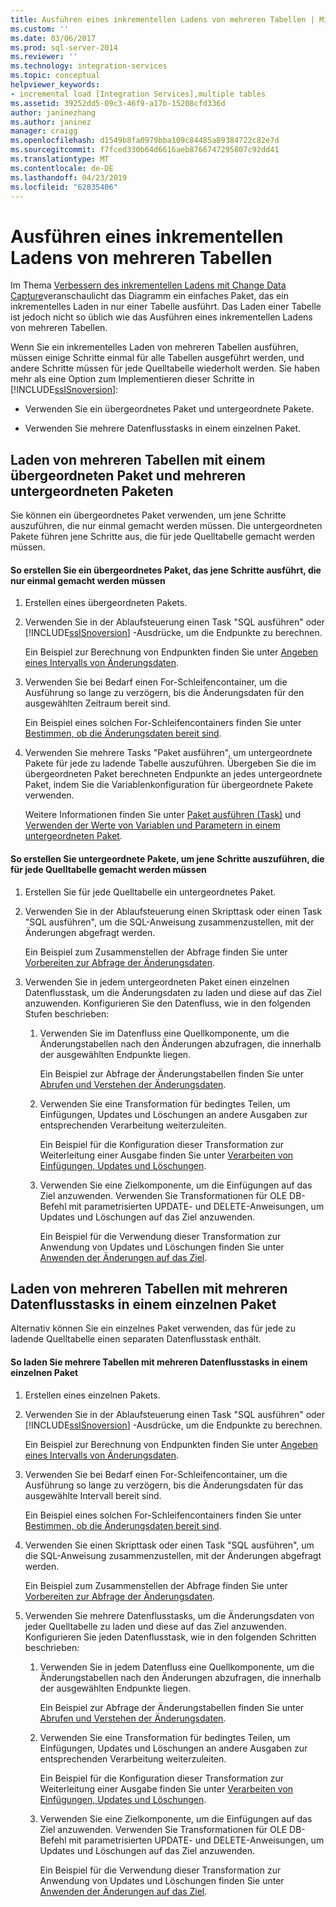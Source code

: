 ```yaml
---
title: Ausführen eines inkrementellen Ladens von mehreren Tabellen | Microsoft-Dokumentation
ms.custom: ''
ms.date: 03/06/2017
ms.prod: sql-server-2014
ms.reviewer: ''
ms.technology: integration-services
ms.topic: conceptual
helpviewer_keywords:
- incremental load [Integration Services],multiple tables
ms.assetid: 39252dd5-09c3-46f9-a17b-15208cfd336d
author: janinezhang
ms.author: janinez
manager: craigg
ms.openlocfilehash: d1549b8fa0979bba109c84485a89384722c82e7d
ms.sourcegitcommit: f7fced330b64d6616aeb8766747295807c92dd41
ms.translationtype: MT
ms.contentlocale: de-DE
ms.lasthandoff: 04/23/2019
ms.locfileid: "62835406"
---
```

# <a name="perform-an-incremental-load-of-multiple-tables"></a>Ausführen eines inkrementellen Ladens von mehreren Tabellen
  Im Thema [Verbessern des inkrementellen Ladens mit Change Data Capture](change-data-capture-ssis.md)veranschaulicht das Diagramm ein einfaches Paket, das ein inkrementelles Laden in nur einer Tabelle ausführt. Das Laden einer Tabelle ist jedoch nicht so üblich wie das Ausführen eines inkrementellen Ladens von mehreren Tabellen.  
  
 Wenn Sie ein inkrementelles Laden von mehreren Tabellen ausführen, müssen einige Schritte einmal für alle Tabellen ausgeführt werden, und andere Schritte müssen für jede Quelltabelle wiederholt werden. Sie haben mehr als eine Option zum Implementieren dieser Schritte in [!INCLUDE[ssISnoversion](../../includes/ssisnoversion-md.md)]:  
  
-   Verwenden Sie ein übergeordnetes Paket und untergeordnete Pakete.  
  
-   Verwenden Sie mehrere Datenflusstasks in einem einzelnen Paket.  
  
## <a name="loading-multiple-tables-by-using-a-parent-package-and-multiple-child-packages"></a>Laden von mehreren Tabellen mit einem übergeordneten Paket und mehreren untergeordneten Paketen  
 Sie können ein übergeordnetes Paket verwenden, um jene Schritte auszuführen, die nur einmal gemacht werden müssen. Die untergeordneten Pakete führen jene Schritte aus, die für jede Quelltabelle gemacht werden müssen.  
  
#### <a name="to-create-a-parent-package-that-performs-those-steps-that-only-have-to-be-done-once"></a>So erstellen Sie ein übergeordnetes Paket, das jene Schritte ausführt, die nur einmal gemacht werden müssen  
  
1.  Erstellen eines übergeordneten Pakets.  
  
2.  Verwenden Sie in der Ablaufsteuerung einen Task "SQL ausführen" oder [!INCLUDE[ssISnoversion](../../includes/ssisnoversion-md.md)] -Ausdrücke, um die Endpunkte zu berechnen.  
  
     Ein Beispiel zur Berechnung von Endpunkten finden Sie unter [Angeben eines Intervalls von Änderungsdaten](specify-an-interval-of-change-data.md).  
  
3.  Verwenden Sie bei Bedarf einen For-Schleifencontainer, um die Ausführung so lange zu verzögern, bis die Änderungsdaten für den ausgewählten Zeitraum bereit sind.  
  
     Ein Beispiel eines solchen For-Schleifencontainers finden Sie unter [Bestimmen, ob die Änderungsdaten bereit sind](determine-whether-the-change-data-is-ready.md).  
  
4.  Verwenden Sie mehrere Tasks "Paket ausführen", um untergeordnete Pakete für jede zu ladende Tabelle auszuführen. Übergeben Sie die im übergeordneten Paket berechneten Endpunkte an jedes untergeordnete Paket, indem Sie die Variablenkonfiguration für übergeordnete Pakete verwenden.  
  
     Weitere Informationen finden Sie unter [Paket ausführen (Task)](../control-flow/execute-package-task.md) und [Verwenden der Werte von Variablen und Parametern in einem untergeordneten Paket](../use-the-values-of-variables-and-parameters-in-a-child-package.md).  
  
#### <a name="to-create-child-packages-to-perform-those-steps-that-have-to-be-done-for-each-source-table"></a>So erstellen Sie untergeordnete Pakete, um jene Schritte auszuführen, die für jede Quelltabelle gemacht werden müssen  
  
1.  Erstellen Sie für jede Quelltabelle ein untergeordnetes Paket.  
  
2.  Verwenden Sie in der Ablaufsteuerung einen Skripttask oder einen Task "SQL ausführen", um die SQL-Anweisung zusammenzustellen, mit der Änderungen abgefragt werden.  
  
     Ein Beispiel zum Zusammenstellen der Abfrage finden Sie unter [Vorbereiten zur Abfrage der Änderungsdaten](prepare-to-query-for-the-change-data.md).  
  
3.  Verwenden Sie in jedem untergeordneten Paket einen einzelnen Datenflusstask, um die Änderungsdaten zu laden und diese auf das Ziel anzuwenden. Konfigurieren Sie den Datenfluss, wie in den folgenden Stufen beschrieben:  
  
    1.  Verwenden Sie im Datenfluss eine Quellkomponente, um die Änderungstabellen nach den Änderungen abzufragen, die innerhalb der ausgewählten Endpunkte liegen.  
  
         Ein Beispiel zur Abfrage der Änderungstabellen finden Sie unter [Abrufen und Verstehen der Änderungsdaten](retrieve-and-understand-the-change-data.md).  
  
    2.  Verwenden Sie eine Transformation für bedingtes Teilen, um Einfügungen, Updates und Löschungen an andere Ausgaben zur entsprechenden Verarbeitung weiterzuleiten.  
  
         Ein Beispiel für die Konfiguration dieser Transformation zur Weiterleitung einer Ausgabe finden Sie unter [Verarbeiten von Einfügungen, Updates und Löschungen](process-inserts-updates-and-deletes.md).  
  
    3.  Verwenden Sie eine Zielkomponente, um die Einfügungen auf das Ziel anzuwenden. Verwenden Sie Transformationen für OLE DB-Befehl mit parametrisierten UPDATE- und DELETE-Anweisungen, um Updates und Löschungen auf das Ziel anzuwenden.  
  
         Ein Beispiel für die Verwendung dieser Transformation zur Anwendung von Updates und Löschungen finden Sie unter [Anwenden der Änderungen auf das Ziel](apply-the-changes-to-the-destination.md).  
  
## <a name="loading-multiple-tables-by-using-multiple-data-flow-tasks-in-a-single-package"></a>Laden von mehreren Tabellen mit mehreren Datenflusstasks in einem einzelnen Paket  
 Alternativ können Sie ein einzelnes Paket verwenden, das für jede zu ladende Quelltabelle einen separaten Datenflusstask enthält.  
  
#### <a name="to-load-multiple-tables-by-using-multiple-data-flow-tasks-in-a-single-package"></a>So laden Sie mehrere Tabellen mit mehreren Datenflusstasks in einem einzelnen Paket  
  
1.  Erstellen eines einzelnen Pakets.  
  
2.  Verwenden Sie in der Ablaufsteuerung einen Task "SQL ausführen" oder [!INCLUDE[ssISnoversion](../../includes/ssisnoversion-md.md)] -Ausdrücke, um die Endpunkte zu berechnen.  
  
     Ein Beispiel zur Berechnung von Endpunkten finden Sie unter [Angeben eines Intervalls von Änderungsdaten](specify-an-interval-of-change-data.md).  
  
3.  Verwenden Sie bei Bedarf einen For-Schleifencontainer, um die Ausführung so lange zu verzögern, bis die Änderungsdaten für das ausgewählte Intervall bereit sind.  
  
     Ein Beispiel eines solchen For-Schleifencontainers finden Sie unter [Bestimmen, ob die Änderungsdaten bereit sind](determine-whether-the-change-data-is-ready.md).  
  
4.  Verwenden Sie einen Skripttask oder einen Task "SQL ausführen", um die SQL-Anweisung zusammenzustellen, mit der Änderungen abgefragt werden.  
  
     Ein Beispiel zum Zusammenstellen der Abfrage finden Sie unter [Vorbereiten zur Abfrage der Änderungsdaten](prepare-to-query-for-the-change-data.md).  
  
5.  Verwenden Sie mehrere Datenflusstasks, um die Änderungsdaten von jeder Quelltabelle zu laden und diese auf das Ziel anzuwenden. Konfigurieren Sie jeden Datenflusstask, wie in den folgenden Schritten beschrieben:  
  
    1.  Verwenden Sie in jedem Datenfluss eine Quellkomponente, um die Änderungstabellen nach den Änderungen abzufragen, die innerhalb der ausgewählten Endpunkte liegen.  
  
         Ein Beispiel zur Abfrage der Änderungstabellen finden Sie unter [Abrufen und Verstehen der Änderungsdaten](retrieve-and-understand-the-change-data.md).  
  
    2.  Verwenden Sie eine Transformation für bedingtes Teilen, um Einfügungen, Updates und Löschungen an andere Ausgaben zur entsprechenden Verarbeitung weiterzuleiten.  
  
         Ein Beispiel für die Konfiguration dieser Transformation zur Weiterleitung einer Ausgabe finden Sie unter [Verarbeiten von Einfügungen, Updates und Löschungen](process-inserts-updates-and-deletes.md).  
  
    3.  Verwenden Sie eine Zielkomponente, um die Einfügungen auf das Ziel anzuwenden. Verwenden Sie Transformationen für OLE DB-Befehl mit parametrisierten UPDATE- und DELETE-Anweisungen, um Updates und Löschungen auf das Ziel anzuwenden.  
  
         Ein Beispiel für die Verwendung dieser Transformation zur Anwendung von Updates und Löschungen finden Sie unter [Anwenden der Änderungen auf das Ziel](apply-the-changes-to-the-destination.md).  
  
  
